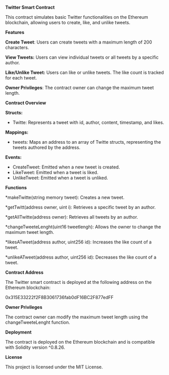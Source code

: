 **Twitter Smart Contract**

This contract simulates basic Twitter functionalities on the Ethereum blockchain, allowing users to create, like, and unlike tweets.

**Features**

**Create Tweet**: Users can create tweets with a maximum length of 200 characters.

**View Tweets:** Users can view individual tweets or all tweets by a specific author.

**Like/Unlike Tweet:** Users can like or unlike tweets. The like count is tracked for each tweet.

**Owner Privileges**: The contract owner can change the maximum tweet length.

**Contract Overview**

**Structs:**

* Twitte: Represents a tweet with id, author, content, timestamp, and likes.
 
**Mappings:**

* tweets: Maps an address to an array of Twitte structs, representing the tweets authored by the address.
 
**Events:**
* CreateTweet: Emitted when a new tweet is created.
* LikeTweet: Emitted when a tweet is liked.
* UnlikeTweet: Emitted when a tweet is unliked.
 
**Functions**
  
  *makeTwitte(string memory tweet): Creates a new tweet.
  
  *getTwitt(address owner, uint i): Retrieves a specific tweet by an author.
  
  *getAllTwitte(address owner): Retrieves all tweets by an author.
  
  *changeTweeteLenght(uint16 tweetlengh): Allows the owner to change the maximum tweet length.
  
  *likesATweet(address author, uint256 id): Increases the like count of a tweet.
  
  *unlikeATweet(address author, uint256 id): Decreases the like count of a tweet.
  
  
**Contract Address**

The Twitter smart contract is deployed at the following address on the Ethereum blockchain:

0x315E33222f2F8B3061736fab0dF16BC2F877edFF

**Owner Privileges**

The contract owner can modify the maximum tweet length using the changeTweeteLenght function.

**Deployment**

The contract is deployed on the Ethereum blockchain and is compatible with Solidity version ^0.8.26.

**License**

This project is licensed under the MIT License.

